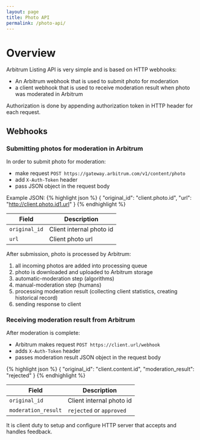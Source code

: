 ```yaml
---
layout: page
title: Photo API
permalink: /photo-api/
---
```


# Overview

Arbitrum Listing API is very simple and is based on HTTP webhooks:

* An Arbitrum webhook that is used to submit photo for moderation
* a client webhook that is used to receive moderation result when photo was moderated in Arbitrum

Authorization is done by appending authorization token in HTTP header for each request.

## Webhooks

### Submitting photos for moderation in Arbitrum

In order to submit photo for moderation:

* make request ```POST https://gateway.arbitrum.com/v1/content/photo```
* add `X-Auth-Token` header
* pass JSON object in the request body

Example JSON:
{% highlight json %}
{
  "original_id": "client.photo.id",
  "url": "http://client.photo.id1.url"
}
{% endhighlight %}

| Field  | Description |
| ------------- | ------------- |
| `original_id` | Client internal photo id |
| `url` | Client photo url |

After submission, photo is processed by Arbitrum:

1. all incoming photos are added into processing queue
2. photo is downloaded and uploaded to Arbitrum storage
3. automatic-moderation step (algorithms)
4. manual-moderation step (humans)
5. processing moderation result (collecting client statistics, creating historical record)
6. sending response to client

### Receiving moderation result from Arbitrum

After moderation is complete:

* Arbitrum makes request ```POST https://client.url/webhook```
* adds `X-Auth-Token` header
* passes moderation result JSON object in the request body

{% highlight json %}
{
  "original_id": "client.content.id",
  "moderation_result": "rejected"
}
{% endhighlight %}

| Field  | Description |
| ------------- | ------------- |
| `original_id` | Client internal photo id |
| `moderation_result` | `rejected` or `approved` |

It is client duty to setup and configure HTTP server that accepts and handles feedback.